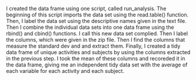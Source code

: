
I created the data frame using one script, called run_analysis. The beginning of this script imports the data set using the read.table() function. Then, I label the data set using the descriptive names given in the text file. 
Then I combine the individual data sets into one data frame using the rbind() and cbind() functions. I call this new data set complied. 
Then I label the columns, which were given in the zip file. 
Then I find the columns that measure the standard dev and and extract them. 
Finally, I created a tidy data frame of unique activities and subjects by using the columns extracted in the previous step. I took the mean of these columns and recoreded it in the data frame, giving me an independent tidy data set with the average of each variable for each activity and each subject. 
